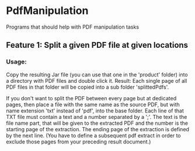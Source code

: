# PdfManipulation
Programs that should help with PDF manipulation tasks

## Feature 1: Split a given PDF file at given locations

### Usage:

Copy the resulting Jar file (you can use that one in the 'product' folder) into a directory with PDF files and double click it.
Result: Each single page of all PDF files in that folder will be copied into a sub folder 'splittedPdfs'.

If you don't want to split the PDF between every page but at dedicated pages, then place a file with the same name as the source PDF, but with name extension 'txt' instead of 'pdf', into the base folder.
Each line of that TXT file must contain a text and a number separated by a ';'. The text is the file name part, that will be given to the extracted PDF and the number is the starting page of the extraction.
The ending page of the extraction is defined by the next line. (You have to define a subsequent pdf extract in order to exclude those pages from your preceding result document.)


